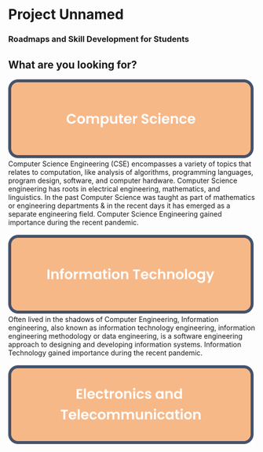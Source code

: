 # Project Unnamed
### Roadmaps and Skill Development for Students

## What are you looking for?

[![computerscience](images/computerscience.svg)](https://shivam5522.github.io/Project_Unnamed/cs/index.html) </br>
Computer Science Engineering (CSE) encompasses a variety of topics that relates to computation, like analysis of algorithms, programming languages, program design, software, and computer hardware. Computer Science engineering has roots in electrical engineering, mathematics, and linguistics. In the past Computer Science was taught as part of mathematics or engineering departments & in the recent days it has emerged as a separate engineering field. Computer Science Engineering gained importance during the recent pandemic.</br>
</br>
[![informationtechnology](images/informationtechnology.svg)](https://shivam5522.github.io/Project_Unnamed/it/index.html) </br>
Often lived in the shadows of Computer Engineering, Information engineering, also known as information technology engineering, information engineering methodology or data engineering, is a software engineering approach to designing and developing information systems. Information Technology gained importance during the recent pandemic.</br>
</br>
[![electronicsandtelecommunication](images/electronicsandtelecommunication.svg)](https://shivam5522.github.io/Project_Unnamed/extc/index.html) </br>
